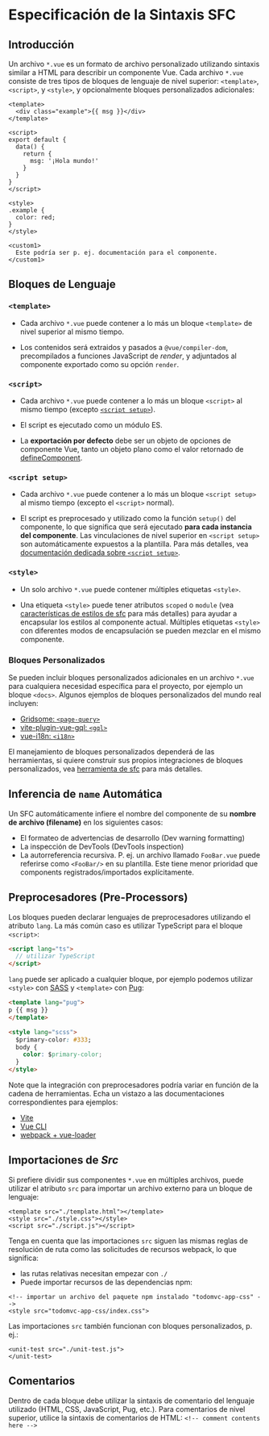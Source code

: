 # Especificación de la Sintaxis SFC

## Introducción

Un archivo `*.vue` es un formato de archivo personalizado utilizando sintaxis similar a HTML para describir un componente Vue. Cada archivo `*.vue` consiste de tres tipos de bloques de lenguaje de nivel superior: `<template>`, `<script>`, y `<style>`, y opcionalmente bloques personalizados adicionales:

```vue
<template>
  <div class="example">{{ msg }}</div>
</template>

<script>
export default {
  data() {
    return {
      msg: '¡Hola mundo!'
    }
  }
}
</script>

<style>
.example {
  color: red;
}
</style>

<custom1>
  Este podría ser p. ej. documentación para el componente.
</custom1>
```

## Bloques de Lenguaje

### `<template>`

- Cada archivo `*.vue` puede contener a lo más un bloque `<template>` de nivel superior al mismo tiempo.

- Los contenidos será extraidos y pasados a `@vue/compiler-dom`, precompilados a funciones JavaScript de _render_, y adjuntados al componente exportado como su opción `render`.

### `<script>`

- Cada archivo `*.vue` puede contener a lo más un bloque `<script>` al mismo tiempo (excepto [`<script setup>`](/api/sfc-script-setup.html)).

- El script es ejecutado como un módulo ES.

- La **exportación por defecto** debe ser un objeto de opciones de componente Vue, tanto un objeto plano como el valor retornado de [defineComponent](/api/global-api.html#definecomponent).

### `<script setup>`

- Cada archivo `*.vue` puede contener a lo más un bloque `<script setup>` al mismo tiempo (excepto el `<script>` normal).

- El script es preprocesado y utilizado como la función `setup()` del componente, lo que significa que será ejecutado **para cada instancia del componente**. Las vinculaciones de nivel superior en `<script setup>` son automáticamente expuestos a la plantilla. Para más detalles, vea [documentación dedicada sobre `<script setup>`](/api/sfc-script-setup).

### `<style>`

- Un solo archivo `*.vue` puede contener múltiples etiquetas `<style>`.

- Una etiqueta `<style>` puede tener atributos `scoped` o `module` (vea [características de estilos de sfc](/api/sfc-style) para más detalles) para ayudar a encapsular los estilos al componente actual. Múltiples etiquetas `<style>` con diferentes modos de encapsulación se pueden mezclar en el mismo componente.

### Bloques Personalizados

Se pueden incluir bloques personalizados adicionales en un archivo `*.vue` para cualquiera necesidad específica para el proyecto, por ejemplo un bloque `<docs>`. Algunos ejemplos de bloques personalizados del mundo real incluyen:

- [Gridsome: `<page-query>`](https://gridsome.org/docs/querying-data/)
- [vite-plugin-vue-gql: `<gql>`](https://github.com/wheatjs/vite-plugin-vue-gql)
- [vue-i18n: `<i18n>`](https://github.com/intlify/bundle-tools/tree/main/packages/vite-plugin-vue-i18n#i18n-custom-block)

El manejamiento de bloques personalizados dependerá de las herramientas, si quiere construir sus propios integraciones de bloques personalizados, vea [herramienta de sfc](/api/sfc-tooling.html#custom-blocks-integration) para más detalles.

## Inferencia de `name` Automática

Un SFC automáticamente infiere el nombre del componente de su **nombre de archivo (filename)** en los siguientes casos:

- El formateo de advertencias de desarrollo (Dev warning formatting)
- La inspección de DevTools (DevTools inspection)
- La autorreferencia recursiva. P. ej. un archivo llamado `FooBar.vue` puede referirse como `<FooBar/>` en su plantilla. Este tiene menor prioridad que components registrados/importados explícitamente.

## Preprocesadores (Pre-Processors)

Los bloques pueden declarar lenguajes de preprocesadores utilizando el atributo `lang`. La más común caso es utilizar TypeScript para el bloque `<script>`:

```html
<script lang="ts">
  // utilizar TypeScript
</script>
```

`lang` puede ser aplicado a cualquier bloque, por ejemplo podemos utilizar `<style>` con [SASS](https://sass-lang.com/) y `<template>` con [Pug](https://pugjs.org/api/getting-started.html):

```html
<template lang="pug">
p {{ msg }}
</template>

<style lang="scss">
  $primary-color: #333;
  body {
    color: $primary-color;
  }
</style>
```

Note que la integración con preprocesadores podría variar en función de la cadena de herramientas. Echa un vistazo a las documentaciones correspondientes para ejemplos:

- [Vite](https://vitejs.dev/guide/features.html#css-pre-processors)
- [Vue CLI](https://cli.vuejs.org/guide/css.html#pre-processors)
- [webpack + vue-loader](https://vue-loader.vuejs.org/guide/pre-processors.html#using-pre-processors)

## Importaciones de _Src_

Si prefiere dividir sus componentes `*.vue` en múltiples archivos, puede utilizar el atributo `src` para importar un archivo externo para un bloque de lenguaje:

```vue
<template src="./template.html"></template>
<style src="./style.css"></style>
<script src="./script.js"></script>
```

Tenga en cuenta que las importaciones `src` siguen las mismas reglas de resolución de ruta como las solicitudes de recursos webpack, lo que significa:

- las rutas relativas necesitan empezar con `./`
- Puede importar recursos de las dependencias npm:

```vue
<!-- importar un archivo del paquete npm instalado "todomvc-app-css" -->
<style src="todomvc-app-css/index.css">
```

Las importaciones `src` también funcionan con bloques personalizados, p. ej.:

```vue
<unit-test src="./unit-test.js">
</unit-test>
```

## Comentarios

Dentro de cada bloque debe utilizar la sintaxis de comentario del lenguaje utilizado (HTML, CSS, JavaScript, Pug, etc.). Para comentarios de nivel superior, utilice la sintaxis de comentarios de HTML: `<!-- comment contents here -->`
